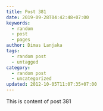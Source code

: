 ```yaml
---
title: Post 381
date: 2019-09-28T04:42:48+07:00
keywords:
  - random
  - post
  - pages
author: Dimas Lanjaka
tags:
  - random post
  - untagged
category:
  - random post
  - uncategorized
updated: 2012-10-05T11:07:35+07:00
---
```

This is content of post 381
